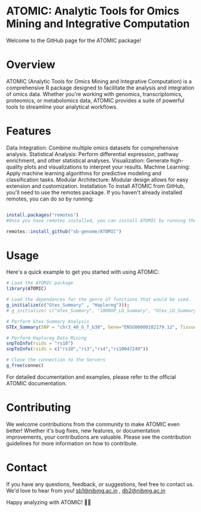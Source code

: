 # ATOMIC: Analytic Tools for Omics Mining and Integrative Computation
Welcome to the GitHub page for the ATOMIC package!

# Overview
ATOMIC (Analytic Tools for Omics Mining and Integrative Computation) is a comprehensive R package designed to facilitate the analysis and integration of omics data. Whether you're working with genomics, transcriptomics, proteomics, or metabolomics data, ATOMIC provides a suite of powerful tools to streamline your analytical workflows.

# Features
Data Integration: Combine multiple omics datasets for comprehensive analysis.
Statistical Analysis: Perform differential expression, pathway enrichment, and other statistical analyses.
Visualization: Generate high-quality plots and visualizations to interpret your results.
Machine Learning: Apply machine learning algorithms for predictive modeling and classification tasks.
Modular Architecture: Modular design allows for easy extension and customization.
Installation
To install ATOMIC from GitHub, you'll need to use the remotes package. If you haven't already installed remotes, you can do so by running:

```R

install.packages("remotes")
#Once you have remotes installed, you can install ATOMIC by running the following command:

remotes::install_github("sb-genome/ATOMIC")
```
# Usage
Here's a quick example to get you started with using ATOMIC:

```R
# Load the ATOMIC package
library(ATOMIC)

# Load the dependances for the genre of functions that would be used.
g_initialize(c("Gtex_Summary" , "Haploreg")));
# g_initialize( c("Gtex_Summary", "1000GP_LD_Summary", "Gtex_LD_Summary" , "UKBB_BP_Enrichment" , "Haploreg" , "Genomic_Regions" ));

# Perform Gtex Summary Analysis
GTEx_Summary(SNP = "chr3_40_G_T_b38", Gene="ENSG00000182179.12", Tissue="Whole_Blood");

# Perform Haploreg Data Mining
snpToInfo(rsids = "rs10")
snpToInfo(rsids = c("rs10","rs3","rs4","rs10047249"))

# Close the connection to the Servers
g_free(connec)
```
For detailed documentation and examples, please refer to the official ATOMIC documentation.

# Contributing
We welcome contributions from the community to make ATOMIC even better! Whether it's bug fixes, new features, or documentation improvements, your contributions are valuable. Please see the contribution guidelines for more information on how to contribute.

# Contact
If you have any questions, feedback, or suggestions, feel free to contact us. We'd love to hear from you!
sb1@nibmg.ac.in , db2@nibmg.ac.in

Happy analyzing with ATOMIC! 🧬🔬
